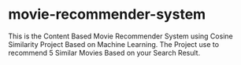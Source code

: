 # movie-recommender-system
This is the Content Based Movie Recommender System using Cosine Similarity Project Based on Machine Learning.
The Project use to recommend 5 Similar Movies Based on your Search Result.
